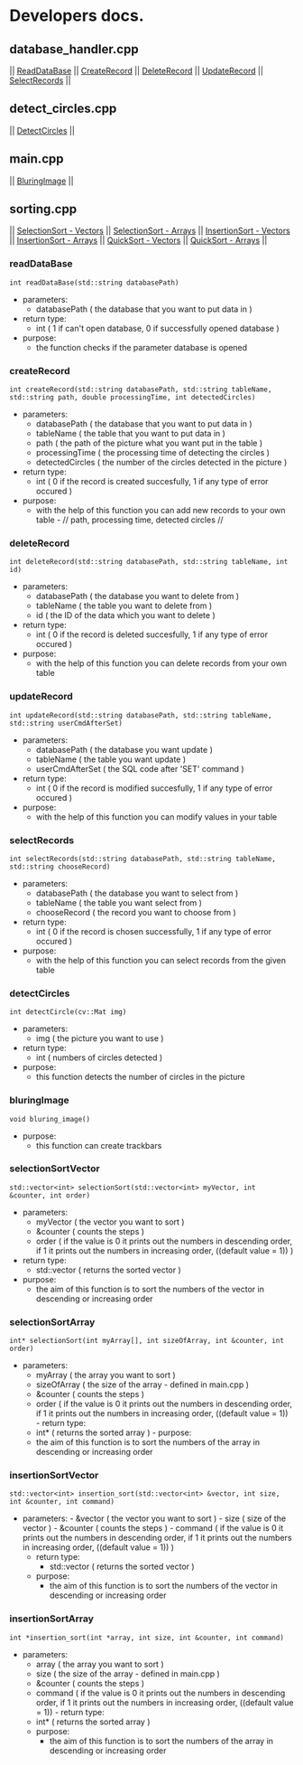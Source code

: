 # Developers docs.

## database_handler.cpp

|| [ReadDataBase](#readDataBase) || [CreateRecord](#createRecord) || [DeleteRecord](#deleteRecord) || [UpdateRecord](#updateRecord) || [SelectRecords](#selectRecords) ||

## detect_circles.cpp

|| [DetectCircles](#detectCircles) ||

## main.cpp

|| [BluringImage](#bluringImage) ||

## sorting.cpp

|| [SelectionSort - Vectors](#selectionSortVector) || [SelectionSort - Arrays](#selectionSortArray) || [InsertionSort - Vectors](#insertionSortVector) || [InsertionSort - Arrays](#insertionSortArray) || [QuickSort - Vectors](#quickSortVector) || [QuickSort - Arrays](#quickSortArray) ||

### readDataBase

```int readDataBase(std::string databasePath)```

  - parameters: 
      - databasePath ( the database that you want to put data in )
  - return type:
      - int ( 1 if can't open database, 0 if successfully opened database )
  - purpose:
      - the function checks if the parameter database is opened
      
### createRecord

```int createRecord(std::string databasePath, std::string tableName, std::string path, double processingTime, int detectedCircles)```

  - parameters:
      - databasePath ( the database that you want to put data in )
      - tableName ( the table that you want to put data in )
      - path ( the path of the picture what you want put in the table )
      - processingTime ( the processing time of detecting the circles )
      - detectedCircles ( the number of the circles detected in the picture )
   - return type:
      - int ( 0 if the record is created succesfully, 1 if any type of error occured )
   - purpose:
      - with the help of this function you can add new records to your own table - // path, processing time, detected circles //
      
### deleteRecord

```int deleteRecord(std::string databasePath, std::string tableName, int id)```

  - parameters: 
      - databasePath ( the database you want to delete from )
      - tableName ( the table you want to delete from )
      - id ( the ID of the data which you want to delete )
  - return type:
      - int ( 0 if the record is deleted succesfully, 1 if any type of error occured )
  - purpose:
      - with the help of this function you can delete records from your own table
      
### updateRecord

```int updateRecord(std::string databasePath, std::string tableName, std::string userCmdAfterSet)```

  - parameters: 
      - databasePath ( the database you want update )
      - tableName ( the table you want update )
      - userCmdAfterSet ( the SQL code after 'SET' command )
  - return type:
      - int ( 0 if the record is modified succesfully, 1 if any type of error occured )
  - purpose:
      - with the help of this function you can modify values in your table
      
### selectRecords

```int selectRecords(std::string databasePath, std::string tableName, std::string chooseRecord)```

  - parameters: 
      - databasePath ( the database you want to select from )
      - tableName ( the table you want select from )
      - chooseRecord ( the record you want to choose from )
  - return type:
      - int ( 0 if the record is chosen successfully, 1 if any type of error occured )
  - purpose:
      - with the help of this function you can select records from the given table
      
      
### detectCircles

```int detectCircle(cv::Mat img)```

   - parameters:
      - img ( the picture you want to use )
   - return type:
      - int ( numbers of circles detected )
   - purpose:
      - this function detects the number of circles in the picture
      
### bluringImage

```void bluring_image()```

   - purpose:
      - this function can create trackbars
      
     
### selectionSortVector

```std::vector<int> selectionSort(std::vector<int> myVector, int &counter, int order)```

   - parameters: 
      - myVector ( the vector you want to sort )
      - &counter ( counts the steps ) 
      - order ( if the value is 0 it prints out the numbers in descending order, if 1 it prints out the numbers in increasing order, ((default value = 1)) )
   - return type:
      - std::vector<int> ( returns the sorted vector )
   - purpose:
      - the aim of this function is to sort the numbers of the vector in descending or increasing order
  

### selectionSortArray

```int* selectionSort(int myArray[], int sizeOfArray, int &counter, int order)```

   - parameters:
      - myArray ( the array you want to sort )
      - sizeOfArray ( the size of the array - defined in main.cpp )
      - &counter ( counts the steps )
      - order ( if the value is 0 it prints out the numbers in descending order, if 1 it prints out the numbers in increasing order, ((default value = 1))
    - return type:
       - int* ( returns the sorted array )
    - purpose:
      - the aim of this function is to sort the numbers of the array in descending or increasing order
       
   
### insertionSortVector

```std::vector<int> insertion_sort(std::vector<int> &vector, int size, int &counter, int command)```

- parameters: 
      - &vector ( the vector you want to sort )
      - size ( size of the vector )
      - &counter ( counts the steps ) 
      - command ( if the value is 0 it prints out the numbers in descending order, if 1 it prints out the numbers in increasing order, ((default value = 1)) )
   - return type:
      - std::vector<int> ( returns the sorted vector )
   - purpose:
      - the aim of this function is to sort the numbers of the vector in descending or increasing order


### insertionSortArray

```int *insertion_sort(int *array, int size, int &counter, int command)```

   - parameters:
      - array ( the array you want to sort )
      - size ( the size of the array - defined in main.cpp )
      - &counter ( counts the steps )
      - command ( if the value is 0 it prints out the numbers in descending order, if 1 it prints out the numbers in increasing order, ((default value = 1))
    - return type:
       - int* ( returns the sorted array )
     - purpose:
       - the aim of this function is to sort the numbers of the array in descending or increasing order
